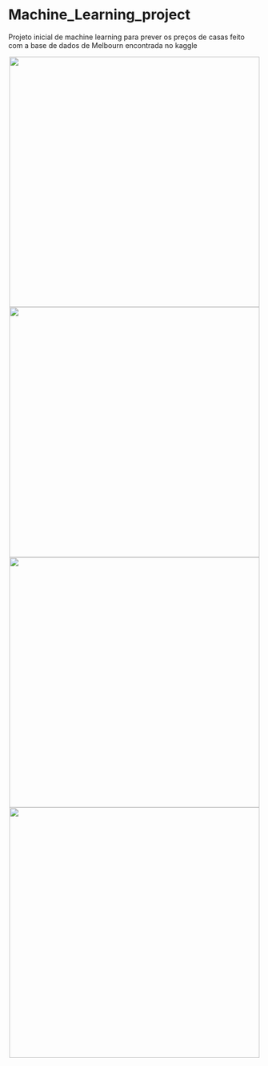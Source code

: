 # Machine_Learning_project
Projeto inicial de machine learning para prever os preços de casas feito com a base de dados de Melbourn encontrada no kaggle

<div align="center">
<img src="https://github.com/EvaMoura/Machine_Learning_project/assets/121566931/36db3851-baa8-4de4-b556-8d448e557f99" width="500px" />
</div>

<div align="center">
<img src="https://github.com/EvaMoura/Machine_Learning_project/assets/121566931/fa9945d8-0e9f-4684-adb0-9a3071c6136d" width="500px" />
</div> 

<div align="center">
<img src="https://github.com/EvaMoura/Machine_Learning_project/assets/121566931/ae3e6bad-5f03-486e-b977-72472a5b42c5" width="500px" />
</div>

<div align="center">
<img src="https://github.com/EvaMoura/Machine_Learning_project/assets/121566931/92aa3497-ecaa-4341-b186-0d8894320bf4" width="500px" />
</div>
